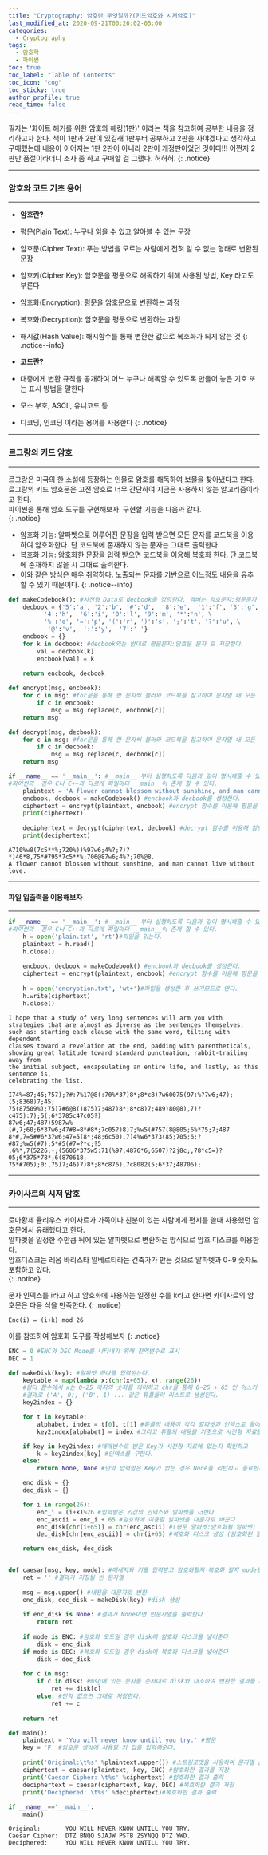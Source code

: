 ```yaml
---
title: "Cryptography: 암호란 무엇일까?(키드암호와 시저암호)"
last_modified_at: 2020-09-21T00:26:02-05:00
categories:
  - Cryptography
tags:
  - 암호학
  - 파이썬
toc: true 
toc_label: "Table of Contents"
toc_icon: "cog"
toc_sticky: true 
author_profile: true 
read_time: false 
---
```


필자는 '화이트 해커를 위한 암호와 해킹(1판)' 이라는 책을 참고하여 공부한 내용을 정리하고자 한다. 
책이 1판과 2판이 있길래 1판부터 공부하고 2판을 사야겠다고 생각하고 구매했는데 내용이 이어지는 1판 2판이 아니라 2판이 개정판이었던 것이다!!!
어쩐지 2판만 품절이라더니 조사 좀 하고 구매할 걸 그랬다. 허허허.
{: .notice}

---
### 암호와 코드 기초 용어
---


* **암호란?**
* 평문(Plain Text): 누구나 읽을 수 있고 알아볼 수 있는 문장
* 암호문(Cipher Text): 푸는 방법을 모르는 사람에게 전혀 알 수 없는 형태로 변환된 문장
* 암호키(Cipher Key): 암호문을 평문으로 해독하기 위해 사용된 방법, Key 라고도 부른다
* 암호화(Encryption): 평문을 암호문으로 변환하는 과정
* 복호화(Decryption): 암호문을 평문으로 변환하는 과정
* 해시값(Hash Value): 해시함수를 통해 변환한 값으로 복호화가 되지 않는 것
{: .notice--info}

* **코드란?**
* 대중에게 변환 규칙을 공개하여 어느 누구나 해독할 수 있도록 만들어 놓은 기호 또는 표시 방법을 말한다
* 모스 부호, ASCII, 유니코드 등
* 디코딩, 인코딩 이라는 용어를 사용한다
{: .notice}

---
### 르그랑의 키드 암호
---

르그랑은 미국의 한 소설에 등장하는 인물로 암호를 해독하여 보물을 찾아냈다고 한다.  
르그랑의 키드 암호문은 고전 암호로 너무 간단하여 지금은 사용하지 않는 알고리즘이라고 한다.  
파이썬을 통해 암호 도구를 구현해보자. 구현할 기능을 다음과 같다.  
{: .notice}

* 암호화 기능: 알파벳으로 이루어진 문장을 입력 받으면 모든 문자를 코드북을 이용하여 암호화한다. 단 코드북에 존재하지 않는 문자는 그대로 출력한다.
* 복호화 기능: 암호화한 문장을 입력 받으면 코드북을 이용해 복호화 한다. 단 코드북에 존재하지 않을 시 그대로 출력한다.
* 이와 같은 방식은 매우 취약하다. 노출되는 문자를 기반으로 어느정도 내용을 유추할 수 있기 때문이다.
{: .notice--info}

```python
def makeCodebook(): #사전형 Data로 decbook을 정의한다. 멤버는 암호문자:평문문자
    decbook = {'5':'a', '2':'b', '#':'d',  '8':'e',  '1':'f', '3':'g', \
          '4':'h',  '6':'i', '0':'l', '9':'m', '*':'n', \
          '%':'o', '=':'p', '(':'r', ')':'s', ';':'t', '?':'u', \
           '@':'v',  ':':'y',  '7':' '}
    encbook = {}
    for k in decbook: #decbook와는 반대로 평문문자:암호문 문자 로 저장한다.
        val = decbook[k]
        encbook[val] = k
   
    return encbook, decbook

def encrypt(msg, encbook):
    for c in msg: #for문을 통해 한 문자씩 불러와 코드북을 참고하여 문자열 내 모든 해당 문자를 치환한다.
        if c in encbook:
            msg = msg.replace(c, encbook[c])
    return msg

def decrypt(msg, decbook):
    for c in msg: #for문을 통해 한 문자씩 불러와 코드북을 참고하여 문자열 내 모든 해당 문자를 치환한다.
        if c in decbook:
            msg = msg.replace(c, decbook[c])
    return msg

if __name__ == '__main__': #__main__ 부터 실행하도록 다음과 같이 명시해줄 수 있다.
#파이썬의  경우 C나 C++과 다르게 파일마다 __main__이 존재 할 수 있다.
    plaintext = 'A flower cannot blossom without sunshine, and man cannot live without love.'
    encbook, decbook = makeCodebook() #encbook과 decbook를 생성한다.
    ciphertext = encrypt(plaintext, encbook) #encrypt 함수를 이용해 평문을 암호문으로 변환한다.
    print(ciphertext)
    
    deciphertext = decrypt(ciphertext, decbook) #decrypt 함수를 이용해 암호문을 평문으로 변환한다.
    print(deciphertext)
```

```
A710%w8(7c5**%;720%))%97w6;4%?;7)?*)46*8,75*#795*7c5**%;706@87w6;4%?;70%@8.
A flower cannot blossom without sunshine, and man cannot live without love.
```

---
#### 파일 입출력을 이용해보자
---

```python
if __name__ == '__main__': #__main__ 부터 실행하도록 다음과 같이 명시해줄 수 있다.
#파이썬의  경우 C나 C++과 다르게 파일마다 __main__이 존재 할 수 있다.
    h = open('plain.txt', 'rt')#파일을 읽는다.
    plaintext = h.read()
    h.close()
    
    encbook, decbook = makeCodebook() #encbook과 decbook를 생성한다.
    ciphertext = encrypt(plaintext, encbook) #encrypt 함수를 이용해 평문을 암호문으로 변환한다.
    
    h = open('encryption.txt', 'wt+')#파일을 생성한 후 쓰기모드로 연다.
    h.write(ciphertext)
    h.close()
```

```
I hope that a study of very long sentences will arm you with 
strategies that are almost as diverse as the sentences themselves, 
such as: starting each clause with the same word, tilting with dependent
clauses toward a revelation at the end, padding with parentheticals,
showing great latitude toward standard punctuation, rabbit-trailing away from
the initial subject, encapsulating an entire life, and lastly, as this sentence is, 
celebrating the list.
```

```
I74%=87;45;757);?#:7%17@8(:70%*37)8*;8*c8)7w60075(97:%?7w6;47);(5;8368)7;45;
75(87509%);75)7#6@8()875)7;487)8*;8*c8)7;489)80@8),7)?c475):7);5(;6*3785c47c05?)
87w6;47;487)5987w%(#,7;60;6*37w6;47#8=8*#8*;7c05?)8)7;%w5(#757(8@805;6%*75;7;487
8*#,7=5##6*37w6;47=5(8*;48;6c50),7)4%w6*373(85;705;6;?#87;%w5(#7);5*#5(#7=?*c;?5
;6%*,7(5226;-;(5606*375w5:71(%97;4876*6;6507)?2j8c;,78*c5=)?05;6*375*78*;6(870618,
75*#705);0:,75)7;46)7)8*;8*c876),7c8082(5;6*37;48706);.
```

---
### 카이사르의 시저 암호
---

로마황제 율리우스 카이사르가 가족이나 친분이 있는 사람에게 편지를 쓸때 사용했던 암호문에서 유래했다고 한다.  
알파벳을 일정한 수만큼 뒤에 있는 알파벳으로 변환하는 방식으로 암호 디스크를 이용한다.  
암호디스크는 레옴 바리스타 알베르티라는 건축가가 만든 것으로 알파벳과 0~9 숫자도 포함하고 있다.  
{: .notice}

문자 인덱스를 i라고 하고 암호화에 사용하는 일정한 수를 k라고 한다면 카이사르의 암호문은 다음 식을 만족한다.
{: .notice}
```
Enc(i) = (i+k) mod 26
```

이를 참조하여 암호화 도구를 작성해보자
{: .notice}

```python
ENC = 0 #ENC와 DEC Mode를 나타내기 위해 전역변수로 표시
DEC = 1

def makeDisk(key): #알파벳 하나를 입력받는다.
    keytable = map(lambda x:(chr(x+65), x), range(26))
    #람다 함수에서 x는 0~25 까지의 숫자를 의미하고 chr을 통해 0~25 + 65 인 아스키 값을 계산한다 (A~Z)
    #결과로 ('A', 0), ('B', 1) ... 같은 튜플들이 리스트로 생성된다.
    key2index = {}

    for t in keytable:
        alphabet, index = t[0], t[1] #튜플의 내용이 각각 알파벳과 인덱스로 들어간다.
        key2index[alphabet] = index #그리고 튜플의 내용을 기준으로 사전형 자료를 만든다.

    if key in key2index: #매개변수로 받은 Key가 사전형 자료에 있는지 확인하고
        k = key2index[key] #인덱스를 구한다.
    else:
        return None, None #만약 입력받은 Key가 없는 경우 None을 리턴하고 종료한다.

    enc_disk = {}
    dec_disk = {}

    for i in range(26):
        enc_i = (i+k)%26 #입력받은 키값의 인덱스와 알파벳을 더한다
        enc_ascii = enc_i + 65 #암호화에 이용할 알파벳을 대문자로 바꾼다
        enc_disk[chr(i+65)] = chr(enc_ascii) #(평문 알파벳:암호화될 알파벳) 형태로 디스크 생성
        dec_disk[chr(enc_ascii)] = chr(i+65) #복호화 디스크 생성 (암호화된 알파벳: 평문 알파벳) 

    return enc_disk, dec_disk


def caesar(msg, key, mode): #메세지와 키를 입력받고 암호화할지 복호화 할지 mode를 통해 정한다
    ret = '' #결과가 저장될 빈 문자열
    
    msg = msg.upper() #내용을 대문자로 변환 
    enc_disk, dec_disk = makeDisk(key) #disk 생성
    
    if enc_disk is None: #결과가 None이면 빈문자열을 출력한다
        return ret
        
    if mode is ENC: #암호화 모드일 경우 disk에 암호화 디스크를 넣어준다
        disk = enc_disk
    if mode is DEC: #복호화 모드일 경우 disk에 복호화 디스크를 넣어준다
        disk = dec_disk
    
    for c in msg:
        if c in disk: #msg에 있는 문자를 순서대로 disk와 대조하여 변환한 결과를 ret에 저장해준다. 
            ret += disk[c]
        else: #만약 없으면 그대로 저장한다.
            ret += c
    
    return ret

def main():
    plaintext = 'You will never know untill you try.' #평문
    key = 'F' #암호문 생성에 사용할 키 값을 입력해준다.
    
    print('Original:\t%s' %plaintext.upper()) #스트링포맷을 사용하여 문자열 출력(대문자로)
    ciphertext = caesar(plaintext, key, ENC) #암호화한 결과를 저장
    print('Caesar Cipher: \t%s' %ciphertext) #암호화한 결과 출력 
    deciphertext = caesar(ciphertext, key, DEC) #복호화한 결과 저장 
    print('Deciphered: \t%s' %deciphertext)#복호화한 결과 출력
    
if __name__=='__main__':
    main()
```

```
Original:       YOU WILL NEVER KNOW UNTILL YOU TRY.
Caesar Cipher:  DTZ BNQQ SJAJW PSTB ZSYNQQ DTZ YWD.
Deciphered:     YOU WILL NEVER KNOW UNTILL YOU TRY.
```









